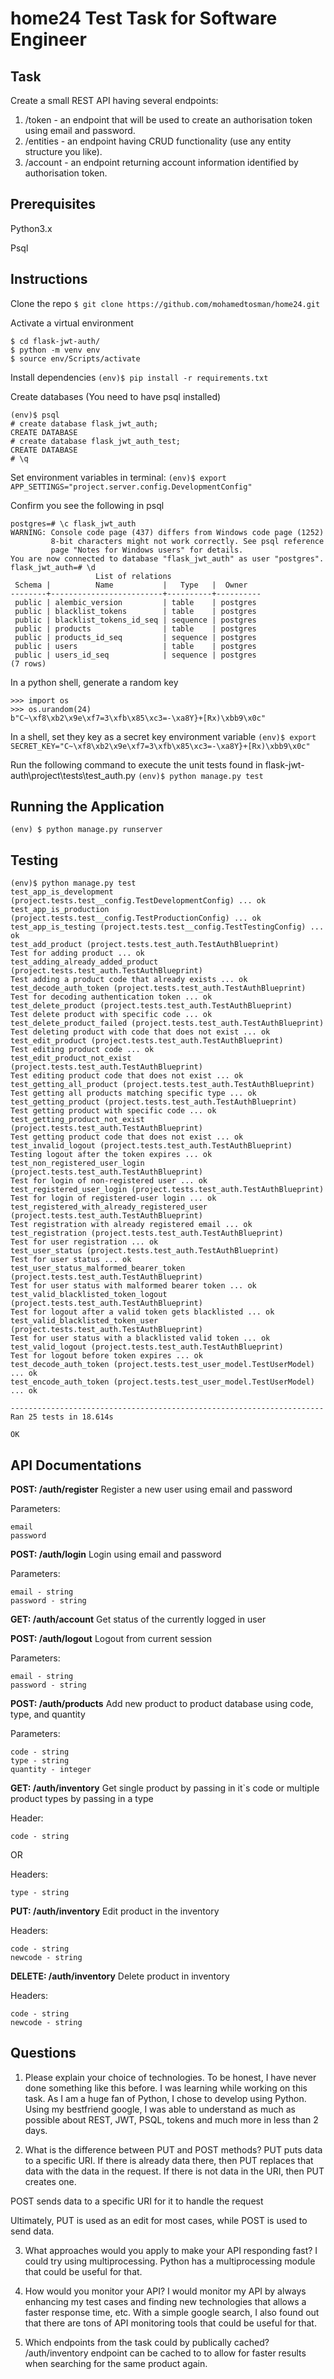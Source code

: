 # home24 Test Task for Software Engineer

## Task
Create a small REST API having several endpoints:
1. /token - an endpoint that will be used to create an authorisation token using email
and password.
2. /entities - an endpoint having CRUD functionality (use any entity structure you like).
3. /account - an endpoint returning account information identified by authorisation token.

## Prerequisites
Python3.x

Psql

## Instructions
Clone the repo
` $ git clone https://github.com/mohamedtosman/home24.git `

Activate a virtual environment
```
$ cd flask-jwt-auth/
$ python -m venv env
$ source env/Scripts/activate
```

Install dependencies
`(env)$ pip install -r requirements.txt`

Create databases (You need to have psql installed)
```
(env)$ psql
# create database flask_jwt_auth;
CREATE DATABASE
# create database flask_jwt_auth_test;
CREATE DATABASE
# \q
```

Set environment variables in terminal:
`(env)$ export APP_SETTINGS="project.server.config.DevelopmentConfig"`

Confirm you see the following in psql
```
postgres=# \c flask_jwt_auth
WARNING: Console code page (437) differs from Windows code page (1252)
         8-bit characters might not work correctly. See psql reference
         page "Notes for Windows users" for details.
You are now connected to database "flask_jwt_auth" as user "postgres".
flask_jwt_auth=# \d
                   List of relations
 Schema |          Name           |   Type   |  Owner
--------+-------------------------+----------+----------
 public | alembic_version         | table    | postgres
 public | blacklist_tokens        | table    | postgres
 public | blacklist_tokens_id_seq | sequence | postgres
 public | products                | table    | postgres
 public | products_id_seq         | sequence | postgres
 public | users                   | table    | postgres
 public | users_id_seq            | sequence | postgres
(7 rows)
```

In a python shell, generate a random key
```
>>> import os
>>> os.urandom(24)
b"C~\xf8\xb2\x9e\xf7=3\xfb\x85\xc3=-\xa8Y}+[Rx)\xbb9\x0c"
```

In a shell, set they key as a secret key environment variable
`(env)$ export SECRET_KEY="C~\xf8\xb2\x9e\xf7=3\xfb\x85\xc3=-\xa8Y}+[Rx)\xbb9\x0c"`

Run the following command to execute the unit tests found in flask-jwt-auth\project\tests\test_auth.py
`(env)$ python manage.py test`

## Running the Application
`(env) $ python manage.py runserver`

## Testing
```
(env)$ python manage.py test
test_app_is_development (project.tests.test__config.TestDevelopmentConfig) ... ok
test_app_is_production (project.tests.test__config.TestProductionConfig) ... ok
test_app_is_testing (project.tests.test__config.TestTestingConfig) ... ok
test_add_product (project.tests.test_auth.TestAuthBlueprint)
Test for adding product ... ok
test_adding_already_added_product (project.tests.test_auth.TestAuthBlueprint)
Test adding a product code that already exists ... ok
test_decode_auth_token (project.tests.test_auth.TestAuthBlueprint)
Test for decoding authentication token ... ok
test_delete_product (project.tests.test_auth.TestAuthBlueprint)
Test delete product with specific code ... ok
test_delete_product_failed (project.tests.test_auth.TestAuthBlueprint)
Test deleting product with code that does not exist ... ok
test_edit_product (project.tests.test_auth.TestAuthBlueprint)
Test editing product code ... ok
test_edit_product_not_exist (project.tests.test_auth.TestAuthBlueprint)
Test editing product code that does not exist ... ok
test_getting_all_product (project.tests.test_auth.TestAuthBlueprint)
Test getting all products matching specific type ... ok
test_getting_product (project.tests.test_auth.TestAuthBlueprint)
Test getting product with specific code ... ok
test_getting_product_not_exist (project.tests.test_auth.TestAuthBlueprint)
Test getting product code that does not exist ... ok
test_invalid_logout (project.tests.test_auth.TestAuthBlueprint)
Testing logout after the token expires ... ok
test_non_registered_user_login (project.tests.test_auth.TestAuthBlueprint)
Test for login of non-registered user ... ok
test_registered_user_login (project.tests.test_auth.TestAuthBlueprint)
Test for login of registered-user login ... ok
test_registered_with_already_registered_user (project.tests.test_auth.TestAuthBlueprint)
Test registration with already registered email ... ok
test_registration (project.tests.test_auth.TestAuthBlueprint)
Test for user registration ... ok
test_user_status (project.tests.test_auth.TestAuthBlueprint)
Test for user status ... ok
test_user_status_malformed_bearer_token (project.tests.test_auth.TestAuthBlueprint)
Test for user status with malformed bearer token ... ok
test_valid_blacklisted_token_logout (project.tests.test_auth.TestAuthBlueprint)
Test for logout after a valid token gets blacklisted ... ok
test_valid_blacklisted_token_user (project.tests.test_auth.TestAuthBlueprint)
Test for user status with a blacklisted valid token ... ok
test_valid_logout (project.tests.test_auth.TestAuthBlueprint)
Test for logout before token expires ... ok
test_decode_auth_token (project.tests.test_user_model.TestUserModel) ... ok
test_encode_auth_token (project.tests.test_user_model.TestUserModel) ... ok

----------------------------------------------------------------------
Ran 25 tests in 18.614s

OK
```

## API Documentations
**POST: /auth/register**
Register a new user using email and password

Parameters:
```
email
password
```

**POST: /auth/login**
Login using email and password

Parameters:
```
email - string
password - string
```

**GET: /auth/account**
Get status of the currently logged in user

**POST: /auth/logout**
Logout from current session

Parameters:
```
email - string
password - string
```

**POST: /auth/products**
Add new product to product database using code, type, and quantity

Parameters:
```
code - string
type - string
quantity - integer
```

**GET: /auth/inventory**
Get single product by passing in it`s code or multiple product types by passing in a type

Header:
```
code - string
```

OR

Headers:
```
type - string
```

**PUT: /auth/inventory**
Edit product in the inventory

Headers:
```
code - string
newcode - string
```

**DELETE: /auth/inventory**
Delete product in inventory

Headers:
```
code - string
newcode - string
```

## Questions
1. Please explain your choice of technologies.
To be honest, I have never done something like this before. I was learning while working on this task. As I am a huge fan of Python, I chose to develop using Python. Using my bestfriend google, I was able to understand as much as possible about REST, JWT, PSQL, tokens and much more in less than 2 days.

2. What is the difference between PUT and POST methods?
PUT puts data to a specific URI. If there is already data there, then PUT replaces that data with the data in the request. If there is not data in the URI, then PUT creates one.

POST sends data to a specific URI for it to handle the request

Ultimately, PUT is used as an edit for most cases, while POST is used to send data.

3. What approaches would you apply to make your API responding fast?
I could try using multiprocessing. Python has a multiprocessing module that could be useful for that.

4. How would you monitor your API?
I would monitor my API by always enhancing my test cases and finding new technologies that allows a faster response time, etc. With a simple google search, I also found out that there are tons of API monitoring tools that could be useful for that.

5. Which endpoints from the task could by publically cached?
/auth/inventory endpoint can be cached to to allow for faster results when searching for the same product again.